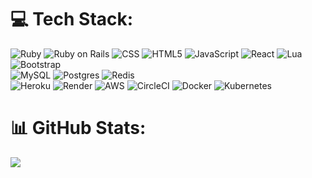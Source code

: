 
# 💻 Tech Stack:
![Ruby](https://img.shields.io/badge/ruby-%23CC342D.svg?style=flat&logo=ruby&logoColor=white) ![Ruby on Rails](https://img.shields.io/badge/rails-%23CC0000.svg?style=flat&logo=ruby-on-rails&logoColor=white) ![CSS](https://img.shields.io/badge/css3-%231572B6.svg?style=flat&logo=css3&logoColor=white) ![HTML5](https://img.shields.io/badge/html5-%23E34F26.svg?style=flat&logo=html5&logoColor=white) ![JavaScript](https://img.shields.io/badge/javascript-%23323330.svg?style=flat&logo=javascript&logoColor=%23F7DF1E) ![React](https://img.shields.io/badge/react-%2320232a.svg?style=flat&logo=react&logoColor=%2361DAFB) ![Lua](https://img.shields.io/badge/lua-%232C2D72.svg?style=flat&logo=lua&logoColor=white) ![Bootstrap](https://img.shields.io/badge/bootstrap-%238511FA.svg?style=flat&logo=bootstrap&logoColor=white)
<br/>
![MySQL](https://img.shields.io/badge/mysql-4479A1.svg?style=flat&logo=mysql&logoColor=white) ![Postgres](https://img.shields.io/badge/postgres-%23316192.svg?style=flat&logo=postgresql&logoColor=white) ![Redis](https://img.shields.io/badge/redis-%23DD0031.svg?style=flat&logo=redis&logoColor=white)
<br/>
![Heroku](https://img.shields.io/badge/heroku-%23430098.svg?style=flat&logo=heroku&logoColor=white) ![Render](https://img.shields.io/badge/Render-%46E3B7.svg?style=flat&logo=render&logoColor=white) ![AWS](https://img.shields.io/badge/AWS-%23FF9900.svg?style=flat&logo=amazon-aws&logoColor=white) ![CircleCI](https://img.shields.io/badge/circleci-%23161616.svg?style=flat&logo=circleci&logoColor=white) ![Docker](https://img.shields.io/badge/docker-%230db7ed.svg?style=flat&logo=docker&logoColor=white) ![Kubernetes](https://img.shields.io/badge/kubernetes-%23326ce5.svg?style=flat&logo=kubernetes&logoColor=white)
# 📊 GitHub Stats:
![](https://github-readme-stats.vercel.app/api/top-langs/?username=sheredega303&theme=github_dark_dimmed&hide_border=false&include_all_commits=false&count_private=false&layout=compact)
